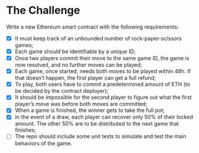 # The Challenge

Write a new Ethereum smart contract with the following requirements:

- [x] It must keep track of an unbounded number of rock-paper-scissors
      games;
- [x] Each game should be identifiable by a unique ID;
- [x] Once two players commit their move to the same game ID, the game
      is now resolved, and no further moves can be played;
- [x] Each game, once started, needs both moves to be played within 48h.
      If that doesn’t happen, the first player can get a full refund;
- [x] To play, both users have to commit a predetermined amount of ETH (to
      be decided by the contract deployer);
- [x] It should be impossible for the second player to figure out what the
      first player’s move was before both moves are committed;
- [x] When a game is finished, the winner gets to take the full pot;
- [x] In the event of a draw, each player can recover only 50% of their
      locked amount. The other 50% are to be distributed to the next game
      that finishes;
- [ ] The repo should include some unit tests to simulate and test the main
      behaviors of the game.
